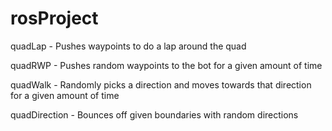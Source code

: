 # rosProject
quadLap - Pushes waypoints to do a lap around the quad

quadRWP - Pushes random waypoints to the bot for a given amount of time

quadWalk - Randomly picks a direction and moves towards that direction for a given amount of time

quadDirection - Bounces off given boundaries with random directions
